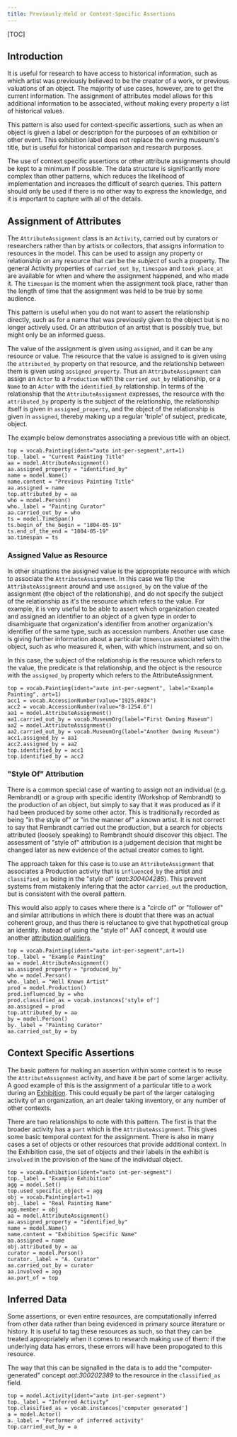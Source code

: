 ```yaml
---
title: Previously-Held or Context-Specific Assertions
---
```


[TOC]

## Introduction

It is useful for research to have access to historical information, such as which artist was previously believed to be the creator of a work, or previous valuations of an object.  The majority of use cases, however, are to get the current information.  The assignment of attributes model allows for this additional information to be associated, without making every property a list of historical values.

This pattern is also used for context-specific assertions, such as when an object is given a label or description for the purposes of an exhibition or other event.  This exhibition label does not replace the owning museum's title, but is useful for historical comparison and research purposes.

The use of context specific assertions or other attribute assignments should be kept to a minimum if possible. The data structure is significantly more complex than other patterns, which reduces the likelihood of implementation and increases the difficult of search queries. This pattern should only be used if there is no other way to express the knowledge, and it is important to capture with all of the details.

## Assignment of Attributes

The `AttributeAssignment` class is an `Activity`, carried out by curators or researchers rather than by artists or collectors, that assigns information to resources in the model. This can be used to assign any property or relationship on any resource that can be the _subject_ of such a property.  The general Activity properties of `carried_out_by`, `timespan` and `took_place_at` are available for when and where the assignment happened, and who made it.  The `timespan` is the moment when the assignment took place, rather than the length of time that the assignment was held to be true by some audience.

This pattern is useful when you do not want to assert the relationship directly, such as for a name that was previously given to the object but is no longer actively used. Or an attribution of an artist that is possibly true, but might only be an informed guess.

The value of the assignment is given using `assigned`, and it can be any resource or value. The resource that the value is assigned to is given using the `attributed_by` property on that resource, and the relationship between them is given using `assigned_property`. Thus an `AttributeAssignment` can assign an `Actor` to a `Production` with the `carried_out_by` relationship, or a `Name` to an `Actor` with the `identified_by` relationship.  In terms of the relationship that the `AttributeAssignment` expresses, the resource with the `attributed_by` property is the subject of the relationship, the relationship itself is given in `assigned_property`, and the object of the relationship is given in `assigned`, thereby making up a regular 'triple' of subject, predicate, object.

The example below demonstrates associating a previous title with an object.

```crom
top = vocab.Painting(ident="auto int-per-segment",art=1)
top._label = "Current Painting Title"
aa = model.AttributeAssignment()
aa.assigned_property = "identified_by"
name = model.Name()
name.content = "Previous Painting Title"
aa.assigned = name
top.attributed_by = aa
who = model.Person()
who._label = "Painting Curator"
aa.carried_out_by = who
ts = model.TimeSpan()
ts.begin_of_the_begin = "1804-05-19"
ts.end_of_the_end = "1804-05-19"
aa.timespan = ts
```

### Assigned Value as Resource

In other situations the assigned value is the appropriate resource with which to associate the `AttributeAssignment`. In this case we flip the `AttributeAssignment` around and use `assigned_by` on the value of the assignment (the object of the relationship), and do not specify the subject of the relationship as it's the resource which refers to the value. For example, it is very useful to be able to assert which organization created and assigned an identifier to an object of a given type in order to disambiguate that organization's identifier from another organization's identifier of the same type, such as accession numbers.  Another use case is giving further information about a particular `Dimension` associated with the object, such as who measured it, when, with which instrument, and so on.

In this case, the subject of the relationship is the resource which refers to the value, the predicate is that relationship, and the object is the resource with the `assigned_by` property which refers to the AttributeAssignment.

```crom
top = vocab.Painting(ident="auto int-per-segment", label="Example Painting", art=1)
acc1 = vocab.AccessionNumber(value="1925.0034")
acc2 = vocab.AccessionNumber(value="B-1254.6")
aa1 = model.AttributeAssignment()
aa1.carried_out_by = vocab.MuseumOrg(label="First Owning Museum")
aa2 = model.AttributeAssignment()
aa2.carried_out_by = vocab.MuseumOrg(label="Another Owning Museum")
acc1.assigned_by = aa1
acc2.assigned_by = aa2
top.identified_by = acc1
top.identified_by = acc2
```

### "Style Of" Attribution

There is a common special case of wanting to assign not an individual (e.g. Rembrandt) or a group with specific identity (Workshop of Rembrandt) to the production of an object, but simply to say that it was produced as if it had been produced by some other actor.  This is traditionally recorded as being "in the style of" or "in the manner of" a known artist. It is not correct to say that Rembrandt carried out the production, but a search for objects attributed (loosely speaking) to Rembrandt should discover this object. The assessment of "style of" attribution is a judgement decision that might be changed later as new evidence of the actual creator comes to light.

The approach taken for this case is to use an `AttributeAssignment` that associates a Production activity that is `influenced_by` the artist and `classified_as` being in the "style of" (_aat:300404285_).  This prevent systems from mistakenly infering that the actor `carried_out` the production, but is consistent with the overall pattern.

This would also apply to cases where there is a "circle of" or "follower of" and similar attributions in which there is doubt that there was an actual coherent group, and thus there is reluctance to give that hypothetical group an identity.  Instead of using the "style of" AAT concept, it would use another [attribution qualifiers](http://www.getty.edu/vow/AATHierarchy?find=&logic=AND&note=&page=1&subjectid=300404264).

```crom
top = vocab.Painting(ident="auto int-per-segment",art=1)
top._label = "Example Painting"
aa = model.AttributeAssignment()
aa.assigned_property = "produced_by"
who = model.Person()
who._label = "Well Known Artist"
prod = model.Production()
prod.influenced_by = who
prod.classified_as = vocab.instances['style of']
aa.assigned = prod
top.attributed_by = aa
by = model.Person()
by._label = "Painting Curator"
aa.carried_out_by = by
```

## Context Specific Assertions

The basic pattern for making an assertion within some context is to reuse the `AttributeAssignment` activity, and have it be part of some larger activity.  A good example of this is the assignment of a particular title to a work during an [Exhibition](/model/exhibition/#exhibition-specific-labels). This could equally be part of the larger cataloging activity of an organization, an art dealer taking inventory, or any number of other contexts.

There are two relationships to note with this pattern.  The first is that the broader activity has a `part` which is the `AttributeAssignment`.  This gives some basic temporal context for the assignment. There is also in many cases a set of objects or other resources that provide additional context. In the Exhibition case, the set of objects and their labels in the exhibit is `involved` in the provision of the `Name` of the individual object.


```crom
top = vocab.Exhibition(ident="auto int-per-segment")
top._label = "Example Exhibition"
agg = model.Set()
top.used_specific_object = agg
obj = vocab.Painting(art=1)
obj._label = "Real Painting Name"
agg.member = obj
aa = model.AttributeAssignment()
aa.assigned_property = "identified_by"
name = model.Name()
name.content = "Exhibition Specific Name"
aa.assigned = name
obj.attributed_by = aa
curator = model.Person()
curator._label = "A. Curator"
aa.carried_out_by = curator
aa.involved = agg
aa.part_of = top
```

## Inferred Data

Some assertions, or even entire resources, are computationally inferred from other data rather than being evidenced in primary source literature or history. It is useful to tag these resources as such, so that they can be treated appropriately when it comes to research making use of them: if the underlying data has errors, these errors will have been propogated to this resource.

The way that this can be signalled in the data is to add the "computer-generated" concept _aat:300202389_ to the resource in the `classified_as` field.  

```crom
top = model.Activity(ident="auto int-per-segment")
top._label = "Inferred Activity"
top.classified_as = vocab.instances['computer generated']
a = model.Actor()
a._label = "Performer of inferred activity"
top.carried_out_by = a
```

